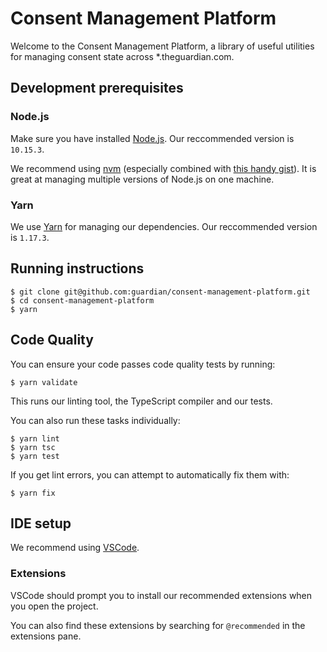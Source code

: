 # Consent Management Platform

Welcome to the Consent Management Platform, a library of useful utilities for managing consent state across \*.theguardian.com.

## Development prerequisites

### Node.js

Make sure you have installed [Node.js](https://nodejs.org). Our reccommended version is `10.15.3`.

We recommend using [nvm](https://github.com/creationix/nvm) (especially combined with [this handy gist](https://gist.github.com/sndrs/5940e9e8a3f506b287233ed65365befb)). It is great at managing multiple versions of Node.js on one machine.

### Yarn

We use [Yarn](https://yarnpkg.com/en/) for managing our dependencies. Our reccommended version is `1.17.3`.

## Running instructions

```
$ git clone git@github.com:guardian/consent-management-platform.git
$ cd consent-management-platform
$ yarn
```

## Code Quality

You can ensure your code passes code quality tests by running:

```
$ yarn validate
```

This runs our linting tool, the TypeScript compiler and our tests.

You can also run these tasks individually:

```
$ yarn lint
$ yarn tsc
$ yarn test
```

If you get lint errors, you can attempt to automatically fix them with:

```
$ yarn fix
```

## IDE setup

We recommend using [VSCode](https://code.visualstudio.com/).

### Extensions

VSCode should prompt you to install our recommended extensions when you open the project.

You can also find these extensions by searching for `@recommended` in the extensions pane.
